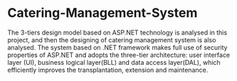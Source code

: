 # Catering-Management-System

The 3-tiers design model based on ASP.NET technology is analysed in this project, 
and then the designing of catering management system is also analysed. 
The system based on .NET framework makes full use of security properties of ASP.NET and adopts the three-tier architecture: 
user interface layer (UI), 
business logical layer(BLL) and data access layer(DAL), which efficiently improves the transplantation, extension and maintenance.

